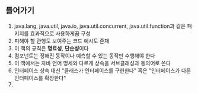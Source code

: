 ## 들어가기
1. java.lang, java.util, java.io, java.util.concurrent, java.util.function과 같은 패키지를 효과적으로 사용하게끔 구성
2. 피해야 할 관행도 보여주는 코드 예시도 존재
3. 이 책의 규칙은 **명료성**, **단순성**이다
4. 컴포넌트는 정해진 동작이나 예측할 수 있는 동작만 수행해야 한다
5. 이 책에서는 자바 언어 명세와 다르게 상속을 서브클래싱과 동의어로 쓴다
6. 인터페이스 상속 대신 "클래스가 인터페이스를 구현한다" 혹은 "인터페이스가 다른 인터페이스를 확장한다"
7. 